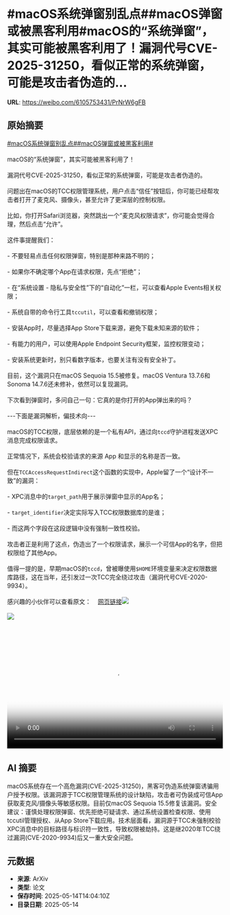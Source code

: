 # #macOS系统弹窗别乱点##macOS弹窗或被黑客利用#macOS的“系统弹窗”，其实可能被黑客利用了！漏洞代号CVE-2025-31250，看似正常的系统弹窗，可能是攻击者伪造的...

**URL**: https://weibo.com/6105753431/PrNrW6gFB

## 原始摘要

<a href="https://m.weibo.cn/search?containerid=231522type%3D1%26t%3D10%26q%3D%23macOS%E7%B3%BB%E7%BB%9F%E5%BC%B9%E7%AA%97%E5%88%AB%E4%B9%B1%E7%82%B9%23&amp;extparam=%23macOS%E7%B3%BB%E7%BB%9F%E5%BC%B9%E7%AA%97%E5%88%AB%E4%B9%B1%E7%82%B9%23" data-hide=""><span class="surl-text">#macOS系统弹窗别乱点#</span></a><a href="https://m.weibo.cn/search?containerid=231522type%3D1%26t%3D10%26q%3D%23macOS%E5%BC%B9%E7%AA%97%E6%88%96%E8%A2%AB%E9%BB%91%E5%AE%A2%E5%88%A9%E7%94%A8%23&amp;extparam=%23macOS%E5%BC%B9%E7%AA%97%E6%88%96%E8%A2%AB%E9%BB%91%E5%AE%A2%E5%88%A9%E7%94%A8%23" data-hide=""><span class="surl-text">#macOS弹窗或被黑客利用#</span></a><br><br>macOS的“系统弹窗”，其实可能被黑客利用了！<br><br>漏洞代号CVE-2025-31250，看似正常的系统弹窗，可能是攻击者伪造的。<br><br>问题出在macOS的TCC权限管理系统，用户点击“信任”按钮后，你可能已经帮攻击者打开了麦克风、摄像头，甚至允许了更深层的控制权限。<br><br>比如，你打开Safari浏览器，突然跳出一个“麦克风权限请求”，你可能会觉得合理，然后点击“允许”。<br><br>这件事提醒我们：<br><br>- 不要轻易点击任何权限弹窗，特别是那种来路不明的；<br><br>- 如果你不确定哪个App在请求权限，先点“拒绝”；<br><br>- 在“系统设置 - 隐私与安全性”下的“自动化”一栏，可以查看Apple Events相关权限；<br><br>- 系统自带的命令行工具`tccutil`，可以查看和撤销权限；<br><br>- 安装App时，尽量选择App Store下载来源，避免下载未知来源的软件；<br><br>- 有能力的用户，可以使用Apple Endpoint Security框架，监控权限变动；<br><br>- 安装系统更新时，别只看数字版本，也要关注有没有安全补丁。<br><br>目前，这个漏洞只在macOS Sequoia 15.5被修复。macOS Ventura 13.7.6和Sonoma 14.7.6还未修补，依然可以复现漏洞。<br><br>下次看到弹窗时，多问自己一句：它真的是你打开的App弹出来的吗？<br><br>---下面是漏洞解析，偏技术向---<br><br>macOS的TCC权限，底层依赖的是一个私有API，通过向`tccd`守护进程发送XPC消息完成权限请求。<br><br>正常情况下，系统会校验请求的来源 App 和显示的名称是否一致。<br><br>但在`TCCAccessRequestIndirect`这个函数的实现中，Apple留了一个“设计不一致”的漏洞：<br><br>- XPC消息中的`target_path`用于展示弹窗中显示的App名；<br><br>- `target_identifier`决定实际写入TCC权限数据库的是谁；<br><br>- 而这两个字段在这段逻辑中没有强制一致性校验。<br><br>攻击者正是利用了这点，伪造出了一个权限请求，展示一个可信App的名字，但把权限给了其他App。<br><br>值得一提的是，早期macOS的`tccd`，曾被曝使用`$HOME`环境变量来决定权限数据库路径，这在当年，还引发过一次TCC完全绕过攻击（漏洞代号CVE-2020-9934）。<br><br>感兴趣的小伙伴可以查看原文：<a href="https://weibo.cn/sinaurl?u=https%3A%2F%2Fwts.dev%2Fposts%2Ftcc-who%2F" data-hide=""><span class="url-icon"><img style="width: 1rem;height: 1rem" src="https://h5.sinaimg.cn/upload/2015/09/25/3/timeline_card_small_web_default.png" referrerpolicy="no-referrer"></span><span class="surl-text">网页链接</span></a><img style="" src="https://tvax2.sinaimg.cn/large/006Fd7o3gy1i1f4lhlbeej30ko0jsgqj.jpg" referrerpolicy="no-referrer"><br><br><img style="" src="https://tvax4.sinaimg.cn/large/006Fd7o3ly1i1f4nun2lej31e20u0gnq.jpg" referrerpolicy="no-referrer"><br><br><br clear="both"><div style="clear: both"></div><video controls="controls" poster="https://tvax3.sinaimg.cn/orj480/006Fd7o3ly1i1f4nuqhuqj31e20u0gnq.jpg" style="width: 100%"><source src="https://f.video.weibocdn.com/o0/UbwFvvTIlx08oeTPIUhy010412007zUc0E010.mp4?label=mp4_720p&amp;template=1200x720.25.0&amp;ori=0&amp;ps=1CwnkDw1GXwCQx&amp;Expires=1747234963&amp;ssig=zW%2BOQfxluq&amp;KID=unistore,video"><source src="https://f.video.weibocdn.com/o0/iWwfpVzOlx08oeTPrvTO010412004hbb0E010.mp4?label=mp4_hd&amp;template=800x480.25.0&amp;ori=0&amp;ps=1CwnkDw1GXwCQx&amp;Expires=1747234963&amp;ssig=6co6MWS9bE&amp;KID=unistore,video"><source src="https://f.video.weibocdn.com/o0/te6X0KAHlx08oeTPeP1S010412002WMe0E010.mp4?label=mp4_ld&amp;template=600x360.25.0&amp;ori=0&amp;ps=1CwnkDw1GXwCQx&amp;Expires=1747234963&amp;ssig=pKkFgHqqyy&amp;KID=unistore,video"><p>视频无法显示，请前往<a href="https://video.weibo.com/show?fid=1034%3A5166248854749235" target="_blank" rel="noopener noreferrer">微博视频</a>观看。</p></video>

## AI 摘要

macOS系统存在一个高危漏洞(CVE-2025-31250)，黑客可伪造系统弹窗诱骗用户授予权限。该漏洞源于TCC权限管理系统的设计缺陷，攻击者可伪装成可信App获取麦克风/摄像头等敏感权限。目前仅macOS Sequoia 15.5修复该漏洞。安全建议：谨慎处理权限弹窗、优先拒绝可疑请求、通过系统设置检查权限、使用tccutil管理授权、从App Store下载应用。技术层面看，漏洞源于TCC未强制校验XPC消息中的目标路径与标识符一致性，导致权限被劫持。这是继2020年TCC绕过漏洞(CVE-2020-9934)后又一重大安全问题。

## 元数据

- **来源**: ArXiv
- **类型**: 论文
- **保存时间**: 2025-05-14T14:04:10Z
- **目录日期**: 2025-05-14
